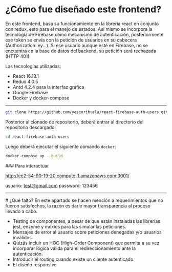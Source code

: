 # ¿Cómo fue diseñado este frontend?

En este frontend, basa su funcionamiento en la librería react en conjunto con redux, esto para el manejo de estados. Así mismo se incorpora la tecnología de Firebase como mecanismo de autenticación, posteriormente ese token se envía con la petición de usuarios en su cabecera (Authorization: ey...). Si ese usuario aunque esté en Firebase, no se encuentra en la base de datos del backend, su petición será rechazada (HTTP 401)

Las tecnologías utilizadas:

- React 16.13.1
- Redux 4.0.5
- Antd 4.2.4 para la interfaz gráfica
- Google Firebase
- Docker y docker-compose

---

```bash
git clone https://github.com/yescorihuela/react-firebase-auth-users.git
```

Posterior al clonado de repositorio, deberá entrar al directorio del repositorio descargado:

```bash
cd react-firebase-auth-users
```

Luego deberá ejecutar el siguiente comando `docker`:

```bash
docker-compose up --build
```

### Para interactuar

http://ec2-54-90-19-20.compute-1.amazonaws.com:3001/

usuario: test@gmail.com
password: 123456

___

# ¿Qué faltó?
En este apartado se hacen mención a requerimientos que no fueron satisfechos, la razón es darle mayor transparencia al proceso llevado a cabo.

- Testing de componentes, a pesar de que están instaladas las librerías jest, enzyme y moxios para las simular las peticiones.
- Mensajes de error al usuario sobre peticiones denegadas y/o usuarios inválidos.
- Quizás incluir un HOC (High-Order Component) que permita a su vez incorporar lógica válida para el redireccionamiento ante la autenticación.
- Introducir el routing cuando existe un cliente autenticado.
- El diseño responsive